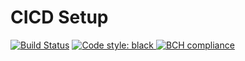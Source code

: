 # CICD Setup

[![Build Status](https://travis-ci.org/simongarisch/cicd_setup.svg?branch=master)](https://travis-ci.org/simongarisch/cicd_setup)
<a href="https://github.com/python/black"><img alt="Code style: black" src="https://img.shields.io/badge/code%20style-black-000000.svg">
[![BCH compliance](https://bettercodehub.com/edge/badge/simongarisch/cicd_setup?branch=master)](https://bettercodehub.com/)
